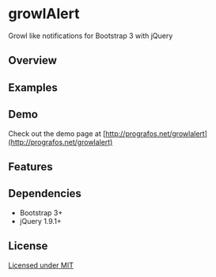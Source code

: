# growlAlert

Growl like notifications for Bootstrap 3 with jQuery

## Overview

## Examples

## Demo
Check out the demo page at [http://prografos.net/growlalert](http://prografos.net/growlalert)

## Features


## Dependencies
- Bootstrap 3+
- jQuery 1.9.1+

## License
[Licensed under MIT](https://github.com/jmnf/growlAlert/blob/master/LICENSE.md)
